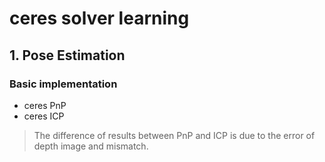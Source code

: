 # ceres solver learning

## 1. Pose Estimation
### Basic implementation
- ceres PnP
- ceres ICP

> The difference of results between PnP and ICP is due to the error of depth image and mismatch.
